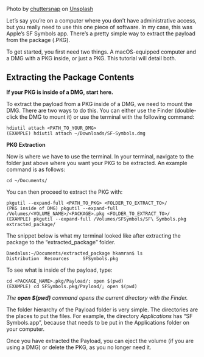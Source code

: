 Photo by [chuttersnap](https://unsplash.com/@chuttersnap) on [Unsplash](https://unsplash.com/)

Let’s say you’re on a computer where you don’t have administrative access, but you really need to use this one piece of software. In my case, this was Apple’s SF Symbols app. There’s a pretty simple way to extract the payload from the package (.PKG).

To get started, you first need two things. A macOS-equipped computer and a DMG with a PKG inside, or just a PKG. This tutorial will detail both.

## Extracting the Package Contents

**If your PKG is inside of a DMG, start here.**

To extract the payload from a PKG inside of a DMG, we need to mount the DMG. There are two ways to do this. You can either use the Finder (double-click the DMG to mount it) or use the terminal with the following command:

    hdiutil attach <PATH_TO_YOUR_DMG>
    (EXAMPLE) hdiutil attach ~/Downloads/SF-Symbols.dmg

**PKG Extraction**

Now is where we have to use the terminal. In your terminal, navigate to the folder just above where you want your PKG to be extracted. An example command is as follows:

    cd ~/Documents/

You can then proceed to extract the PKG with:

    pkgutil --expand-full <PATH_TO_PKG> <FOLDER_TO_EXTRACT_TO>/
    (PKG inside of DMG) pkgutil --expand-full /Volumes/<VOLUME_NAME>/<PACKAGE>.pkg <FOLDER_TO_EXTRACT_TO>/
    (EXAMPLE) pkgutil --expand-full /Volumes/SFSymbols/SF\ Symbols.pkg extracted_package/

The snippet below is what my terminal looked like after extracting the package to the “extracted_package” folder.

    Daedalus:~/Documents/extracted_package hkamran$ ls
    Distribution  Resources     SFSymbols.pkg

To see what is inside of the payload, type:

    cd <PACKAGE_NAME>.pkg/Payload/; open $(pwd)
    (EXAMPLE) cd SFSymbols.pkg/Payload/; open $(pwd)

*The **open $(pwd)** command opens the current directory with the Finder.*

The folder hierarchy of the Payload folder is very simple. The directories are the places to put the files. For example, the directory *Applications* has “SF Symbols.app”, because that needs to be put in the Applications folder on your computer.

Once you have extracted the Payload, you can eject the volume (if you are using a DMG) or delete the PKG, as you no longer need it.
